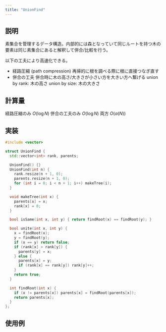 ```yaml
---
title: "UnionFind"
---
```


## 説明

素集合を管理するデータ構造。内部的には森となっていて同じルートを持つ木の要素は同じ素集合にあると解釈して併合/比較を行う。

以下の工夫により高速化できる。

- 経路圧縮 (path compression)
  再帰的に根を調べる際に根に直接つなぎ直す
- 併合の工夫
  併合時に木の高さ/大きさが小さい方を大きい方へ繋げる
  union by rank: 木の高さ
  union by size: 木の大きさ

## 計算量

経路圧縮のみ $O(\log{N})$
併合の工夫のみ $O(\log{N})$
両方 $O(\alpha(N))$

## 実装

```cpp
#include <vector>

struct UnionFind {
  std::vector<int> rank, parents;

  UnionFind() {}
  UnionFind(int n) {
    rank.resize(n + 1, 0);
    parents.resize(n + 1, 0);
    for (int i = 0; i < n + 1; i++) makeTree(i);
  }

  void makeTree(int x) {
    parents[x] = x;
    rank[x] = 0;
  }

  bool isSame(int x, int y) { return findRoot(x) == findRoot(y); }

  bool unite(int x, int y) {
    x = findRoot(x);
    y = findRoot(y);
    if (x == y) return false;
    if (rank[x] > rank[y]) {
      parents[y] = x;
    } else {
      parents[x] = y;
      if (rank[x] == rank[y]) rank[y]++;
    }
    return true;
  }

  int findRoot(int x) {
    if (x != parents[x]) parents[x] = findRoot(parents[x]);
    return parents[x];
  }
};
```

## 使用例

